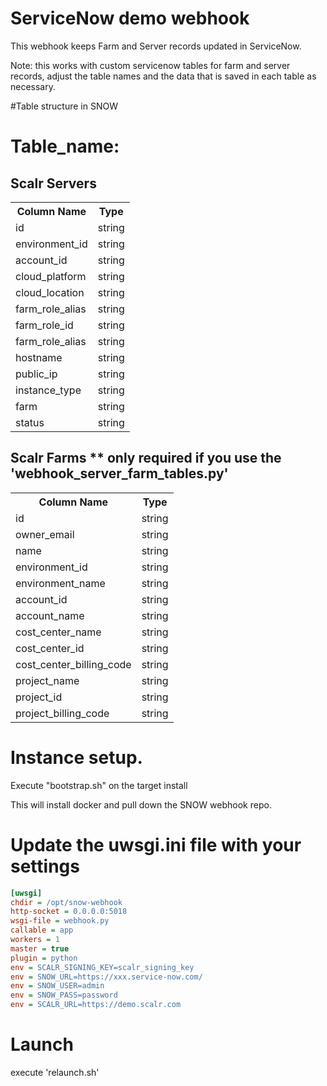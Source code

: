 # ServiceNow demo webhook

This webhook keeps Farm and Server records updated in ServiceNow.

Note: this works with custom servicenow tables for farm and server records, adjust the table names and the data that is saved in each table as necessary.

#Table structure in SNOW

# Table_name:
## Scalr Servers

<table>
  <tr>
    <th>Column Name</th>
    <th>Type</th>
  </tr>
  <tr>
    <td>
    id
    </td>
    <td>
    string
    </td>
  </tr>
    <tr>
    <td>
    environment_id
    </td>
    <td>
    string
    </td>
  </tr>
    <tr>
    <td>
    account_id
    </td>
    <td>
    string
    </td>
  </tr>
  <tr>
    <td>
     cloud_platform
    </td>
    <td>
     string
    </td>
  </tr>
  <tr>
    <td>
     cloud_location
    </td>
    <td>
     string
    </td>
  </tr>
  <tr>
    <td>
     farm_role_alias
    </td>
    <td>
     string
    </td>
  </tr>
  <tr>
    <td>
     farm_role_id
    </td>
    <td>
     string
    </td>
  </tr>
  <tr>
    <td>
     farm_role_alias
    </td>
    <td>
     string
    </td>
  </tr>
  <tr>
    <td>
     hostname
    </td>
    <td>
     string
    </td>
  </tr>
  <tr>
    <td>
     public_ip
    </td>
    <td>
     string
    </td>
  </tr>
  <tr>
    <td>
     instance_type
    </td>
    <td>
     string
    </td>
  </tr>
  <tr>
    <td>
     farm
    </td>
    <td>
     string
    </td>
  </tr>
  <tr>
    <td>
     status
    </td>
    <td>
     string
    </td>
  </tr>
</table>


## Scalr Farms  ** only required if you use the 'webhook_server_farm_tables.py'
<table>
  <tr>
    <th>Column Name</th>
    <th>Type</th>
  </tr>
  <tr>
    <td>
    id
    </td>
    <td>
    string
    </td>
  </tr>
    <tr>
    <td>
    owner_email
    </td>
    <td>
    string
    </td>
  </tr>
    <tr>
    <td>
    name
    </td>
    <td>
    string
    </td>
  </tr>
  <tr>
    <td>
     environment_id
    </td>
    <td>
     string
    </td>
  </tr>
  <tr>
    <td>
     environment_name
    </td>
    <td>
     string
    </td>
  </tr>
  <tr>
    <td>
     account_id
    </td>
    <td>
     string
    </td>
  </tr>
  <tr>
    <td>
     account_name
    </td>
    <td>
     string
    </td>
  </tr>
  <tr>
    <td>
     cost_center_name
    </td>
    <td>
     string
    </td>
  </tr>
  <tr>
    <td>
     cost_center_id
    </td>
    <td>
     string
    </td>
  </tr>
  <tr>
    <td>
     cost_center_billing_code
    </td>
    <td>
     string
    </td>
  </tr>
  <tr>
    <td>
     project_name
    </td>
    <td>
     string
    </td>
  </tr>
  <tr>
    <td>
     project_id
    </td>
    <td>
     string
    </td>
  </tr>
  <tr>
    <td>
     project_billing_code
    </td>
    <td>
     string
    </td>
  </tr>
</table>





# Instance setup.
Execute "bootstrap.sh" on the target install

This will install docker and pull down the SNOW webhook repo.

# Update the uwsgi.ini file with your settings

```ini
[uwsgi]
chdir = /opt/snow-webhook
http-socket = 0.0.0.0:5018
wsgi-file = webhook.py
callable = app
workers = 1
master = true
plugin = python
env = SCALR_SIGNING_KEY=scalr_signing_key
env = SNOW_URL=https://xxx.service-now.com/
env = SNOW_USER=admin
env = SNOW_PASS=password
env = SCALR_URL=https://demo.scalr.com
```

# Launch
execute 'relaunch.sh'
